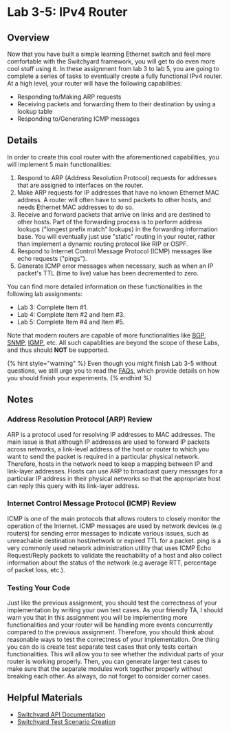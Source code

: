 # Lab 3-5: IPv4 Router

## Overview

Now that you have built a simple learning Ethernet switch and feel more comfortable with the Switchyard framework, you will get to do even more cool stuff using it. In these assignment from lab 3 to lab 5, you are going to complete a series of tasks to eventually create a fully functional IPv4 router. At a high level, your router will have the following capabilities:

* Responding to/Making ARP requests
* Receiving packets and forwarding them to their destination by using a lookup table
* Responding to/Generating ICMP messages

## Details

In order to create this cool router with the aforementioned capabilities, you will implement 5 main functionalities:

1. Respond to ARP (Address Resolution Protocol) requests for addresses that are assigned to interfaces on the router.
2. Make ARP requests for IP addresses that have no known Ethernet MAC address. A router will often have to send packets to other hosts, and needs Ethernet MAC addresses to do so.
3. Receive and forward packets that arrive on links and are destined to other hosts. Part of the forwarding process is to perform address lookups ("longest prefix match" lookups) in the forwarding information base. You will eventually just use "static" routing in your router, rather than implement a dynamic routing protocol like RIP or OSPF.
4. Respond to Internet Control Message Protocol (ICMP) messages like echo requests ("pings").
5. Generate ICMP error messages when necessary, such as when an IP packet's TTL (time to live) value has been decremented to zero.

You can find more detailed information on these functionalities in the following lab assignments:

* Lab 3: Complete Item #1.
* Lab 4: Complete Item #2 and Item #3.
* Lab 5: Complete Item #4 and Item #5.

Note that modern routers are capable of more functionalities like [BGP](https://datatracker.ietf.org/doc/html/rfc4271), [SNMP](https://datatracker.ietf.org/doc/html/rfc3411), [IGMP](https://datatracker.ietf.org/doc/html/rfc3376), etc. All such capablities are beyond the scope of these Labs, and thus should **NOT** be supported.

{% hint style="warning" %}
Even though you might finish Lab 3-5 without questions, we still urge you to read the [FAQs](faq.md), which provide details on how you should finish your experiments.
{% endhint %}

## Notes

### Address Resolution Protocol (ARP) Review

ARP is a protocol used for resolving IP addresses to MAC addresses. The main issue is that although IP addresses are used to forward IP packets across networks, a link-level address of the host or router to which you want to send the packet is required in a particular physical network. Therefore, hosts in the network need to keep a mapping between IP and link-layer addresses. Hosts can use ARP to broadcast query messages for a particular IP address in their physical networks so that the appropriate host can reply this query with its link-layer address.

### Internet Control Message Protocol (ICMP) Review

ICMP is one of the main protocols that allows routers to closely monitor the operation of the Internet. ICMP messages are used by network devices (e.g routers) for sending error messages to indicate various issues, such as unreachable destination host/network or expired TTL for a packet. ping is a very commonly used network administration utility that uses ICMP Echo Request/Reply packets to validate the reachability of a host and also collect information about the status of the network (e.g average RTT, percentage of packet loss, etc.).

### Testing Your Code

Just like the previous assignment, you should test the correctness of your implementation by writing your own test cases. As your friendly TA, I should warn you that in this assignment you will be implementing more functionalities and your router will be handling more events concurrently compared to the previous assignment. Therefore, you should think about reasonable ways to test the correctness of your implementation. One thing you can do is create test separate test cases that only tests certain functionalities. This will allow you to see whether the individual parts of your router is working properly. Then, you can generate larger test cases to make sure that the separate modules work together properly without breaking each other. As always, do not forget to consider corner cases.

## Helpful Materials

* [Switchyard API Documentation](https://pavinberg.gitee.io/switchyard/reference.html)
* [Switchyard Test Scenario Creation](https://pavinberg.gitee.io/switchyard/test\_scenario\_creation.html)
